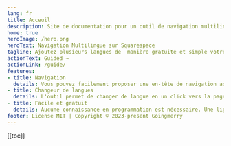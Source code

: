 ```yaml
---
lang: fr
title: Acceuil
description: Site de documentation pour un outil de navigation multilingue sur Squarespace
home: true
heroImage: /hero.png
heroText: Navigation Multilingue sur Squarespace
tagline: Ajoutez plusieurs langues de  manière gratuite et simple votre site Squarespace
actionText: Guided →
actionLink: /guide/
features:
- title: Navigation
  details: Vous pouvez facilement proposer une en-tête de navigation adaptée à la langue choisie par l'utilisateur
- title: Changeur de langues
  details: L'outil permet de changer de langue en un click vers la page correspondate
- title: Facile et gratuit
  details: Aucune connaissance en programmation est nécessaire. Une ligne de code pour inserer l'outil et une customisation facile à maintenir. Le code source est hébergé sur unpkg.com donc il n'est pas possible de le modifier et l'éliminer.
footer: License MIT | Copyright © 2023-present Goingmerry
---
```


[[toc]]